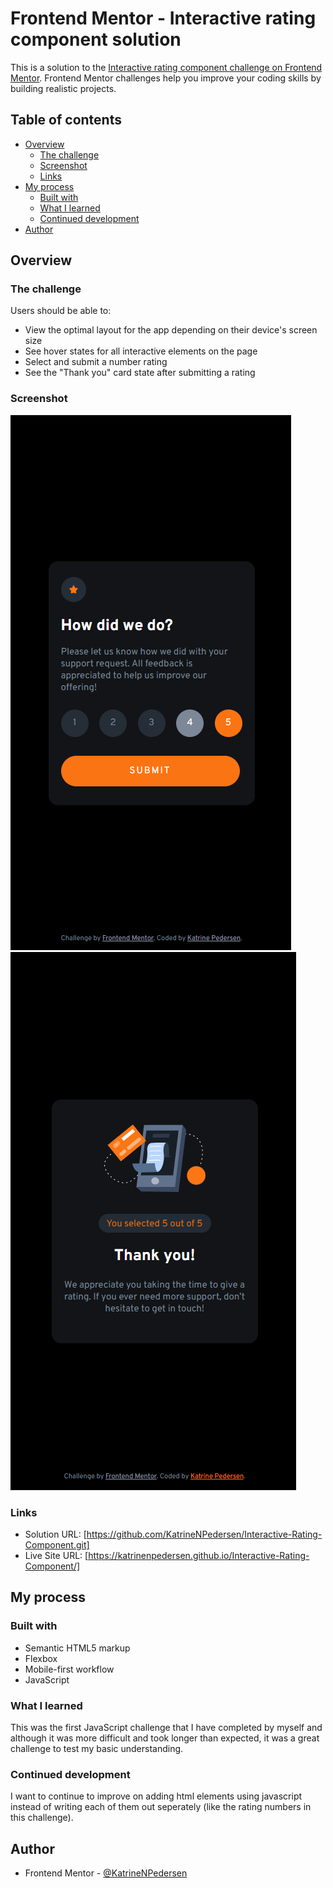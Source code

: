 # Frontend Mentor - Interactive rating component solution

This is a solution to the [Interactive rating component challenge on Frontend Mentor](https://www.frontendmentor.io/challenges/interactive-rating-component-koxpeBUmI). Frontend Mentor challenges help you improve your coding skills by building realistic projects.

## Table of contents

- [Overview](#overview)
  - [The challenge](#the-challenge)
  - [Screenshot](#screenshot)
  - [Links](#links)
- [My process](#my-process)
  - [Built with](#built-with)
  - [What I learned](#what-i-learned)
  - [Continued development](#continued-development)
- [Author](#author)

## Overview

### The challenge

Users should be able to:

- View the optimal layout for the app depending on their device's screen size
- See hover states for all interactive elements on the page
- Select and submit a number rating
- See the "Thank you" card state after submitting a rating

### Screenshot

![](images/screenshot.png)
![](images/screenshot-2.png)

### Links

- Solution URL: [https://github.com/KatrineNPedersen/Interactive-Rating-Component.git]
- Live Site URL: [https://katrinenpedersen.github.io/Interactive-Rating-Component/]

## My process

### Built with

- Semantic HTML5 markup
- Flexbox
- Mobile-first workflow
- JavaScript

### What I learned

This was the first JavaScript challenge that I have completed by myself and although it was more difficult and took longer than expected, it was a great challenge to test my basic understanding.

### Continued development

I want to continue to improve on adding html elements using javascript instead of writing each of them out seperately (like the rating numbers in this challenge).

## Author

- Frontend Mentor - [@KatrineNPedersen](https://www.frontendmentor.io/profile/KatrineNPedersen)
